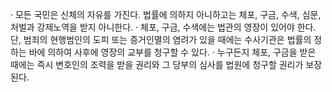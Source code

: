 · 모든 국민은 신체의 자유를 가진다. 법률에 의하지 아니하고는 체포, 구금, 수색, 심문, 처벌과 강제노역을 받지 아니한다.
· 체포, 구금, 수색에는 법관의 영장이 있어야 한다. 단, 범죄의 현행범인의 도피 또는 증거인멸의 염려가 있을 때에는 수사기관은 법률의 정하는 바에 의하여 사후에 영장의 교부를 청구할 수 있다.
· 누구든지 체포, 구금을 받은 때에는 즉시 변호인의 조력을 받을 권리와 그 당부의 심사를 법원에 청구할 권리가 보장된다.
